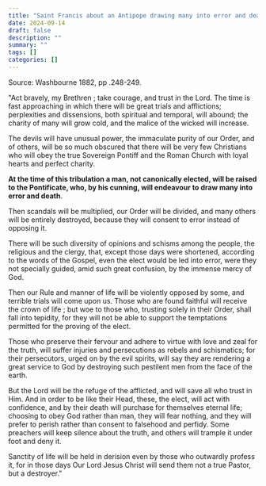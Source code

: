 ```yaml
---
title: "Saint Francis about an Antipope drawing many into error and death"
date: 2024-09-14
draft: false
description: ""
summary: ""
tags: []
categories: []
---
```


Source: Washbourne 1882, pp .248-249.

"Act bravely, my Brethren ; take courage, and trust in the Lord. The time is fast approaching in which there will be great trials and afflictions; perplexities and dissensions, both spiritual and temporal, will abound; the charity of many will grow cold, and the malice of the wicked will increase. 

The devils will have unusual power, the immaculate purity of our Order, and of others, will be so much obscured that there will be very few Christians who will obey the true Sovereign Pontiff and the Roman Church with loyal hearts and perfect charity.

**At the time of this tribulation a man, not canonically elected, will be raised to the Pontificate, who, by his cunning, will endeavour to draw many into error and death**.

Then scandals will be multiplied, our Order will be divided, and many others will be entirely destroyed, because they will consent to error instead of opposing it.

There will be such diversity of opinions and schisms among the people, the religious and the clergy, that, except those days were shortened, according to the words of the Gospel, even the elect would be led into error, were they not specially guided, amid such great confusion, by the immense mercy of God. 

Then our Rule and manner of life will be violently opposed by some, and terrible trials will come upon us. Those who are found faithful will receive the crown of life ; but woe to those who, trusting solely in their Order, shall fall into tepidity, for they will not be able to support the temptations permitted for the proving of the elect.

Those who preserve their fervour and adhere to virtue with love and zeal for the truth, will suffer injuries and persecutions as rebels and schismatics; for their persecutors, urged on by the evil spirits, will say they are rendering a great service to God by destroying such pestilent men from the face of the earth.

But the Lord will be the refuge of the afflicted, and will save all who trust in Him. And in order to be like their Head, these, the elect, will act with confidence, and by their death will purchase for themselves eternal life; choosing to obey God rather than man, they will fear nothing, and they will prefer to perish rather than consent to falsehood and perfidy. Some preachers will keep silence about the truth, and others will trample it under foot and deny it.

Sanctity of life will be held in derision even by those who outwardly profess it, for in those days Our Lord Jesus Christ will send them not a true Pastor, but a destroyer."
